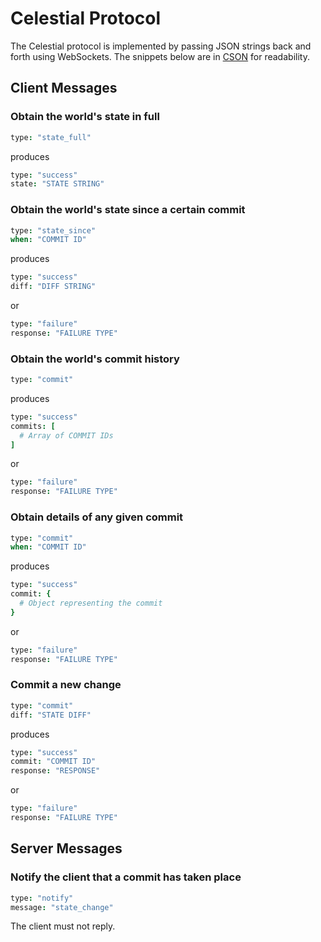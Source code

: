 # Celestial Protocol

The Celestial protocol is implemented by passing JSON strings back and forth using WebSockets. The snippets below are in [CSON](https://github.com/bevry/cson) for readability.

## Client Messages

### Obtain the world's state in full

```cson
type: "state_full"
```

produces

```cson
type: "success"
state: "STATE STRING"
```

### Obtain the world's state since a certain commit

```cson
type: "state_since"
when: "COMMIT ID"
```

produces

```cson
type: "success"
diff: "DIFF STRING"
```

or

```cson
type: "failure"
response: "FAILURE TYPE"
```

### Obtain the world's commit history

```cson
type: "commit"
```

produces

```cson
type: "success"
commits: [
  # Array of COMMIT IDs
]
```

or

```cson
type: "failure"
response: "FAILURE TYPE"
```

### Obtain details of any given commit

```cson
type: "commit"
when: "COMMIT ID"
```

produces

```cson
type: "success"
commit: {
  # Object representing the commit
}
```

or

```cson
type: "failure"
response: "FAILURE TYPE"
```

### Commit a new change

```cson
type: "commit"
diff: "STATE DIFF"
```

produces

```cson
type: "success"
commit: "COMMIT ID"
response: "RESPONSE"
```

or

```cson
type: "failure"
response: "FAILURE TYPE"
```

## Server Messages

### Notify the client that a commit has taken place

```cson
type: "notify"
message: "state_change"
```

The client must not reply.
